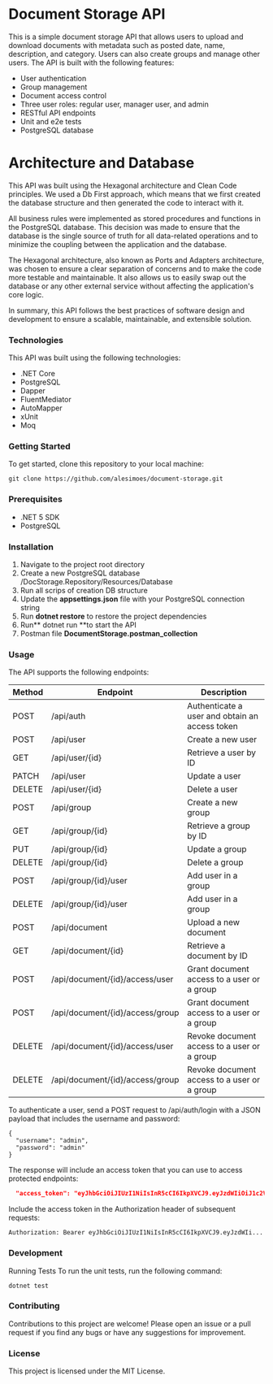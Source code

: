# Document Storage API
This is a simple document storage API that allows users to upload and download documents with metadata such as posted date, name, description, and category. Users can also create groups and manage other users. The API is built with the following features:

- User authentication
- Group management
- Document access control
- Three user roles: regular user, manager user, and admin
- RESTful API endpoints
- Unit and e2e tests
- PostgreSQL database

# Architecture and Database
This API was built using the Hexagonal architecture and Clean Code principles. We used a Db First approach, which means that we first created the database structure and then generated the code to interact with it.

All business rules were implemented as stored procedures and functions in the PostgreSQL database. This decision was made to ensure that the database is the single source of truth for all data-related operations and to minimize the coupling between the application and the database.

The Hexagonal architecture, also known as Ports and Adapters architecture, was chosen to ensure a clear separation of concerns and to make the code more testable and maintainable. It also allows us to easily swap out the database or any other external service without affecting the application's core logic.

In summary, this API follows the best practices of software design and development to ensure a scalable, maintainable, and extensible solution.

### Technologies
This API was built using the following technologies:

 - .NET Core
 - PostgreSQL
 - Dapper
 - FluentMediator
 - AutoMapper
 - xUnit
 - Moq


### Getting Started
To get started, clone this repository to your local machine:

`git clone https://github.com/alesimoes/document-storage.git`

### Prerequisites
- .NET 5 SDK
- PostgreSQL

### Installation
1. Navigate to the project root directory
2. Create a new PostgreSQL database /DocStorage.Repository/Resources/Database
3. Run all scrips of creation DB structure
4. Update the **appsettings.json** file with your PostgreSQL connection string
5. Run **dotnet restore** to restore the project dependencies
6. Run** dotnet run **to start the API
7. Postman file **DocumentStorage.postman_collection**

### Usage
The API supports the following endpoints:

|Method|Endpoint|Description|
| ------------ | ------------ | ------------ |
|POST|/api/auth|Authenticate a user and obtain an access token|
|POST|/api/user|Create a new user|
|GET|/api/user/{id}| Retrieve a user by ID|
|PATCH|/api/user|Update a user|
|DELETE|/api/user/{id}|Delete a user|
|POST|/api/group|Create a new group|
|GET|/api/group/{id}|Retrieve a group by ID|
|PUT|/api/group/{id}|Update a group|
|DELETE|/api/group/{id}|Delete a group|
|POST|/api/group/{id}/user|Add user in a group|
|DELETE|/api/group/{id}/user|Add user in a group|
|POST|/api/document|Upload a new document|
|GET|/api/document/{id}|Retrieve a document by ID|
|POST|/api/document/{id}/access/user|Grant document access to a user or a group|
|POST|/api/document/{id}/access/group|Grant document access to a user or a group|
|DELETE|/api/document/{id}/access/user|Revoke document access to a user or a group|
|DELETE|/api/document/{id}/access/group|Revoke document access to a user or a group|


To authenticate a user, send a POST request to /api/auth/login with a JSON payload that includes the username and password:

    {
      "username": "admin",
      "password": "admin"
    }

The response will include an access token that you can use to access protected endpoints:

```json
  "access_token": "eyJhbGciOiJIUzI1NiIsInR5cCI6IkpXVCJ9.eyJzdWIiOiJ1c2VyMSIsImp0aSI6ImY4NDUzOGYyLWEyMDMtNDZk....
```
  
Include the access token in the Authorization header of subsequent requests:

`Authorization: Bearer eyJhbGciOiJIUzI1NiIsInR5cCI6IkpXVCJ9.eyJzdWIi...`

### Development
Running Tests
To run the unit tests, run the following command:

`dotnet test`

### Contributing
Contributions to this project are welcome! Please open an issue or a pull request if you find any bugs or have any suggestions for improvement.

### License
This project is licensed under the MIT License.